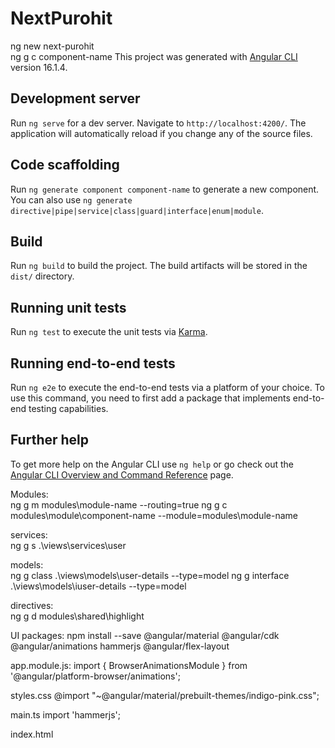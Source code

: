 # NextPurohit

ng new next-purohit  
ng g c component-name
This project was generated with [Angular CLI](https://github.com/angular/angular-cli) version 16.1.4.

## Development server

Run `ng serve` for a dev server. Navigate to `http://localhost:4200/`. The application will automatically reload if you change any of the source files.

## Code scaffolding

Run `ng generate component component-name` to generate a new component. You can also use `ng generate directive|pipe|service|class|guard|interface|enum|module`.

## Build

Run `ng build` to build the project. The build artifacts will be stored in the `dist/` directory.

## Running unit tests

Run `ng test` to execute the unit tests via [Karma](https://karma-runner.github.io).

## Running end-to-end tests

Run `ng e2e` to execute the end-to-end tests via a platform of your choice. To use this command, you need to first add a package that implements end-to-end testing capabilities.

## Further help

To get more help on the Angular CLI use `ng help` or go check out the [Angular CLI Overview and Command Reference](https://angular.io/cli) page.

Modules:  
ng g m modules\module-name --routing=true
ng g c modules\module\component-name --module=modules\module-name

services:  
ng g s .\views\services\user

models:  
ng g class .\views\models\user-details --type=model
ng g interface .\views\models\iuser-details --type=model

directives:  
ng g d modules\shared\highlight


UI packages:
npm install --save @angular/material @angular/cdk @angular/animations hammerjs @angular/flex-layout

app.module.js:
import { BrowserAnimationsModule } from '@angular/platform-browser/animations';

styles.css
@import "~@angular/material/prebuilt-themes/indigo-pink.css";

main.ts
import 'hammerjs';

index.html
<link href="https://fonts.googleapis.com/icon?family=Material+Icons" rel="stylesheet">